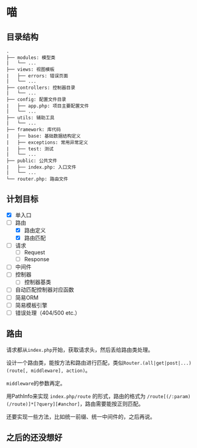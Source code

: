 # 喵

## 目录结构

```
.
├── modules: 模型类
|   └── ...
├── views: 视图模板
|   ├── errors: 错误页面
|   └── ...
├── controllers: 控制器目录
|   └── ...
├── config: 配置文件目录
|   ├── app.php: 项目主要配置文件
|   └── ...
├── utils: 辅助工具
|   └── ...
├──	framework: 库代码
|   ├── base: 基础数据结构定义
|   ├── exceptions: 常用异常定义
|   ├── test: 测试
|   └── ...
├── public: 公共文件
|   ├── index.php: 入口文件
|   └── ...
└── router.php: 路由文件
```

## 计划目标

- [x] 单入口
- [ ] 路由
    - [x] 路由定义
    - [x] 路由匹配
- [ ] 请求
    - [ ] Request
    - [ ] Response
- [ ] 中间件
- [ ] 控制器
    - [ ] 控制器基类
- [ ] 自动匹配控制器对应函数
- [ ] 简易ORM
- [ ] 简易模板引擎
- [ ] 错误处理（404/500 etc.）

## 路由

请求都从`index.php`开始，获取请求头，然后丢给路由类处理。

设计一个路由类，能按方法和路由进行匹配，类似`Router.(all|get|post|...)(route[, middleware], action)`。

`middleware`的参数再定。

用PathInfo来实现 `index.php/route` 的形式，路由的格式为 `/route[(/:param)(/route)]*[?query][#anchor]`，路由需要能按正则匹配。

还要实现一些方法，比如统一前缀、统一中间件的，之后再说。

## 之后的还没想好